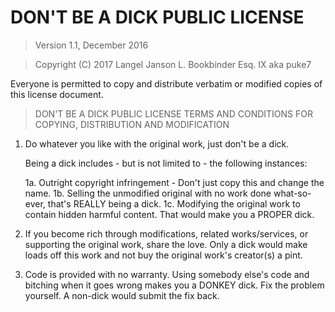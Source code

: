 # DON'T BE A DICK PUBLIC LICENSE

> Version 1.1, December 2016

> Copyright (C) 2017 Langel Janson L. Bookbinder Esq. IX aka puke7

Everyone is permitted to copy and distribute verbatim or modified
copies of this license document.

> DON'T BE A DICK PUBLIC LICENSE
> TERMS AND CONDITIONS FOR COPYING, DISTRIBUTION AND MODIFICATION

1. Do whatever you like with the original work, just don't be a dick.

   Being a dick includes - but is not limited to - the following instances:

	1a. Outright copyright infringement - Don't just copy this and change the name.
	1b. Selling the unmodified original with no work done what-so-ever, that's REALLY being a dick.
	1c. Modifying the original work to contain hidden harmful content. That would make you a PROPER dick.

2. If you become rich through modifications, related works/services, or supporting the original work,
share the love. Only a dick would make loads off this work and not buy the original work's
creator(s) a pint.

3. Code is provided with no warranty. Using somebody else's code and bitching when it goes wrong makes
you a DONKEY dick. Fix the problem yourself. A non-dick would submit the fix back.
